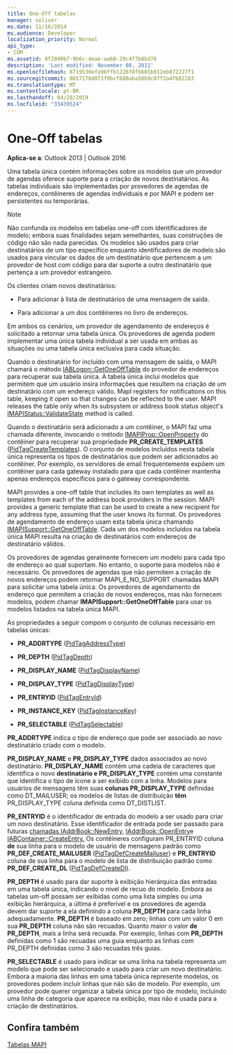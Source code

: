 ```yaml
---
title: One-Off tabelas
manager: soliver
ms.date: 11/16/2014
ms.audience: Developer
localization_priority: Normal
api_type:
- COM
ms.assetid: 0f2040b7-9b6c-4eae-aa68-29c4f7b8bd76
description: 'Last modified: November 08, 2011'
ms.openlocfilehash: 8719536efa9bffb1226f8fb665b912eb872227f1
ms.sourcegitcommit: 8657170d071f9bcf680aba50b9c07f2a4fb82283
ms.translationtype: MT
ms.contentlocale: pt-BR
ms.lasthandoff: 04/28/2019
ms.locfileid: "33439524"
---
```

# <a name="one-off-tables"></a>One-Off tabelas

**Aplica-se a**: Outlook 2013 | Outlook 2016 
  
Uma tabela única contém informações sobre os modelos que um provedor de agendas oferece suporte para a criação de novos destinatários. As tabelas individuais são implementadas por provedores de agendas de endereços, contêineres de agendas individuais e por MAPI e podem ser persistentes ou temporárias. 
  
> [!NOTE]
> Não confunda os modelos em tabelas one-off com identificadores de modelo; embora suas finalidades sejam semelhantes, suas construções de código não são nada parecidas. Os modelos são usados para criar destinatários de um tipo específico enquanto identificadores de modelo são usados para vincular os dados de um destinatário que pertencem a um provedor de host com código para dar suporte a outro destinatário que pertença a um provedor estrangeiro. 
  
Os clientes criam novos destinatários:
  
- Para adicionar à lista de destinatários de uma mensagem de saída.
    
- Para adicionar a um dos contêineres no livro de endereços.
    
Em ambos os cenários, um provedor de agendamento de endereços é solicitado a retornar uma tabela única. Os provedores de agenda podem implementar uma única tabela individual a ser usada em ambas as situações ou uma tabela única exclusiva para cada situação. 
  
Quando o destinatário for incluído com uma mensagem de saída, o MAPI chamará o método [IABLogon::GetOneOffTable](iablogon-getoneofftable.md) do provedor de endereços para recuperar sua tabela única. A tabela única inclui modelos que permitem que um usuário insira informações que resultem na criação de um destinatário com um endereço válido. MapI registers for notifications on this table, keeping it open so that changes can be reflected to the user. MAPI releases the table only when its subsystem or address book status object's [IMAPIStatus::ValidateState](imapistatus-validatestate.md) method is called. 
  
Quando o destinatário será adicionado a um contêiner, o MAPI faz uma chamada diferente, invocando o método [IMAPIProp::OpenProperty](imapiprop-openproperty.md) do contêiner para recuperar sua propriedade **PR_CREATE_TEMPLATES** ([PidTagCreateTemplates](pidtagcreatetemplates-canonical-property.md)). O conjunto de modelos incluídos nesta tabela única representa os tipos de destinatários que podem ser adicionados ao contêiner. Por exemplo, os servidores de email frequentemente expõem um contêiner para cada gateway instalado para que cada contêiner mantenha apenas endereços específicos para o gateway correspondente.
  
MAPI provides a one-off table that includes its own templates as well as templates from each of the address book providers in the session. MAPI provides a generic template that can be used to create a new recipient for any address type, assuming that the user knows its format. Os provedores de agendamento de endereço usam esta tabela única chamando [IMAPISupport::GetOneOffTable](imapisupport-getoneofftable.md). Cada um dos modelos incluídos na tabela única MAPI resulta na criação de destinatários com endereços de destinatário válidos.
  
Os provedores de agendas geralmente fornecem um modelo para cada tipo de endereço ao qual suportam. No entanto, o suporte para modelos não é necessário. Os provedores de agendas que não permitem a criação de novos endereços podem retornar MAPI_E_NO_SUPPORT chamadas MAPI para solicitar uma tabela única. Os provedores de agendamento de endereço que permitem a criação de novos endereços, mas não fornecem modelos, podem chamar **IMAPISupport::GetOneOffTable** para usar os modelos listados na tabela única MAPI. 
  
As propriedades a seguir compom o conjunto de colunas necessário em tabelas únicas:
  
- **PR_ADDRTYPE** ([PidTagAddressType](pidtagaddresstype-canonical-property.md))
    
- **PR_DEPTH** ([PidTagDepth](pidtagdepth-canonical-property.md))
    
- **PR_DISPLAY_NAME** ([PidTagDisplayName](pidtagdisplayname-canonical-property.md))
    
- **PR_DISPLAY_TYPE** ([PidTagDisplayType](pidtagdisplaytype-canonical-property.md))
    
- **PR_ENTRYID** ([PidTagEntryId](pidtagentryid-canonical-property.md))
    
- **PR_INSTANCE_KEY** ([PidTagInstanceKey](pidtaginstancekey-canonical-property.md))
    
- **PR_SELECTABLE** ([PidTagSelectable](pidtagselectable-canonical-property.md))
    
 **PR_ADDRTYPE** indica o tipo de endereço que pode ser associado ao novo destinatário criado com o modelo. 
  
 **PR_DISPLAY_NAME** e **PR_DISPLAY_TYPE** dados associados ao novo destinatário. **PR_DISPLAY_NAME** contém uma cadeia de caracteres que identifica o novo **destinatário e PR_DISPLAY_TYPE** contém uma constante que identifica o tipo de ícone a ser exibido com a linha. Modelos para usuários de mensagens têm suas **colunas PR_DISPLAY_TYPE** definidas como DT_MAILUSER; os modelos de listas de distribuição **têm** PR_DISPLAY_TYPE coluna definida como DT_DISTLIST. 
  
 **PR_ENTRYID** é o identificador de entrada do modelo a ser usado para criar um novo destinatário. Esse identificador de entrada pode ser passado para futuras [chamadas IAddrBook::NewEntry](iaddrbook-newentry.md), [IAddrBook::OpenEntry](iaddrbook-openentry.md)e [IABContainer::CreateEntry.](iabcontainer-createentry.md) Os contêineres configuram PR_ENTRYID coluna **de** sua linha para o modelo de usuário de mensagens padrão como **PR_DEF_CREATE_MAILUSER** ([PidTagDefCreateMailuser](pidtagdefcreatemailuser-canonical-property.md)) e **PR_ENTRYID** coluna de sua linha para o modelo de lista de distribuição padrão como **PR_DEF_CREATE_DL** ([PidTagDefCreateDl](pidtagdefcreatedl-canonical-property.md)). 
  
 **PR_DEPTH** é usado para dar suporte à exibição hierárquica das entradas em uma tabela única, indicando o nível de recuo do modelo. Embora as tabelas um-off possam ser exibidas como uma lista simples ou uma exibição hierárquica, a última é preferível e os provedores de agenda devem dar suporte a ela definindo a coluna **PR_DEPTH** para cada linha adequadamente. **PR_DEPTH** é baseado em zero; linhas com um valor 0 em sua **PR_DEPTH** coluna não são recuadas. Quanto maior o valor **de PR_DEPTH**, mais a linha será recuada. Por exemplo, linhas com **PR_DEPTH** definidas como 1 são recuadas  uma guia enquanto as linhas com PR_DEPTH definidas como 3 são recuadas três guias. 
  
 **PR_SELECTABLE** é usado para indicar se uma linha na tabela representa um modelo que pode ser selecionado e usado para criar um novo destinatário. Embora a maioria das linhas em uma tabela única represente modelos, os provedores podem incluir linhas que não são de modelo. Por exemplo, um provedor pode querer organizar a tabela única por tipo de modelo, incluindo uma linha de categoria que aparece na exibição, mas não é usada para a criação de destinatários. 
  
## <a name="see-also"></a>Confira também



[Tabelas MAPI](mapi-tables.md)

